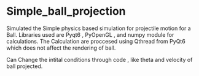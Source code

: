 # Simple_ball_projection
Simulated the Simple physics based simulation for projectile motion for a Ball.
Libraries used are Pyqt6 , PyOpenGL , and numpy module for calculations.
The Calculation are proccesed using Qthread from PyQt6 which does not affect the rendering of ball.

Can Change the intital conditions through code , like theta and velocity of ball projected.
